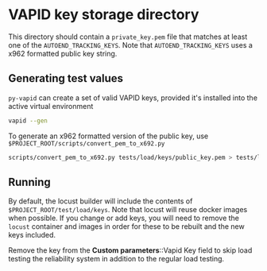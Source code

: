 # VAPID key storage directory

This directory should contain a `private_key.pem` file that matches at
least one of the `AUTOEND_TRACKING_KEYS`. Note that
`AUTOEND_TRACKING_KEYS` uses a x962 formatted public key string.

## Generating test values

`py-vapid` can create a set of valid VAPID keys, provided it's installed into the active virtual environment

```bash
vapid --gen
```

To generate an x962 formatted version of the public key, use `$PROJECT_ROOT/scripts/convert_pem_to_x692.py`

```bash
scripts/convert_pem_to_x692.py tests/load/keys/public_key.pem > tests/load/keys/public_key.x692
```

## Running

By default, the locust builder will include the contents of `$PROJECT_ROOT/test/load/keys`.
Note that locust will reuse docker images when possible. If you change or add keys, you will need to remove the
`locust` container and images in order for these to be rebuilt and the new keys included.

Remove the key from the **Custom parameters**::Vapid Key field to skip load testing the reliability system in addition to the regular load testing.
